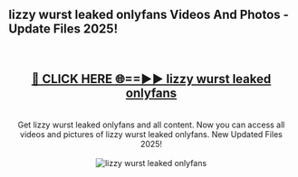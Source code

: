 <h2>lizzy wurst leaked onlyfans Videos And Photos - Update Files 2025!</h2>
<br>
<div align="center">
<h2><a href="https://linkcuts.com/hfmhzwbr" rel="nofollow">🔴 CLICK HERE 🌐==►► lizzy wurst leaked onlyfans</a></h2>
<br>
Get lizzy wurst leaked onlyfans and all content. Now you can access all videos and pictures of lizzy wurst leaked onlyfans. New Updated Files 2025!
<br>
<br>
<a href="https://linkcuts.com/hfmhzwbr" rel="nofollow" data-target="animated-image.originalLink"><img src="https://i.ibb.co.com/WyWwxjT/player-gif2.gif" alt="lizzy wurst leaked onlyfans" style="max-width: 100%; display: inline-block;" data-target="animated-image.originalImage"></a>
</div>
<br>